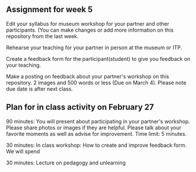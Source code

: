 ## Assignment for week 5


Edit your syllabus for museum workshop for your partner and other participants. (You can make changes or add more information on this repository from the last week.

Rehearse your teaching for your partner in person at the museum or ITP. 

Create a feedback form for the participant(student) to give you feedback on your teaching.

Make a posting on feedback about your partner's workshop on this repository.  2 images and 500 words or less (Due on March 4). Please note due date is after next class. 

## Plan for in class activity on February 27

90 minutes: You will present about participating in your partner's workshop. Please share photos or images if they are helpful. Please talk about your favorite moments as well as advise for improvement. Time limit: 5 minutes. 

30 minutes: In class workshop: How to create and improve feedback form. We will spend  

30 minutes: Lecture on pedagogy and unlearning 

